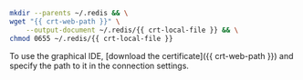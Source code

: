 ```bash
mkdir --parents ~/.redis && \
wget "{{ crt-web-path }}" \
    --output-document ~/.redis/{{ crt-local-file }} && \
chmod 0655 ~/.redis/{{ crt-local-file }}
```

To use the graphical IDE, [download the certificate]({{ crt-web-path }}) and specify the path to it in the connection settings.

